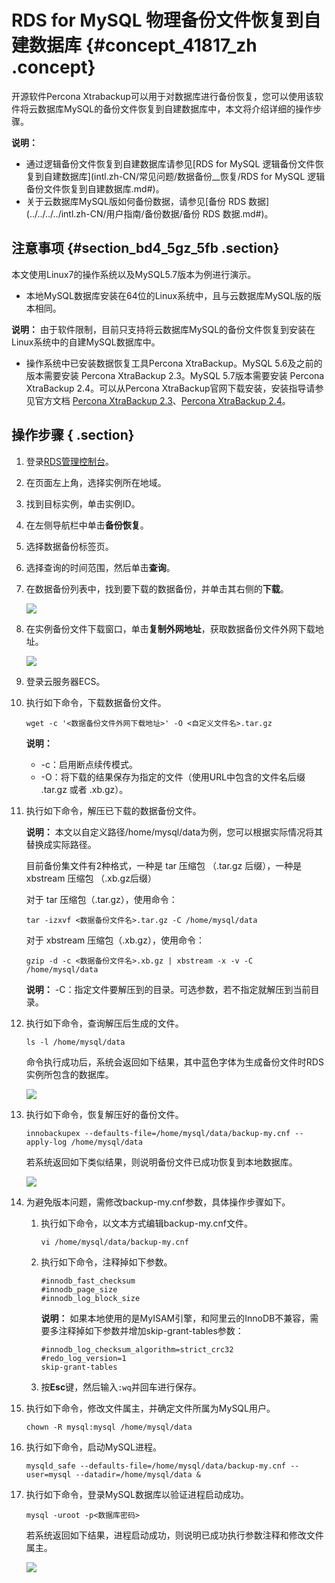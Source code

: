 # RDS for MySQL 物理备份文件恢复到自建数据库 {#concept_41817_zh .concept}

开源软件Percona Xtrabackup可以用于对数据库进行备份恢复，您可以使用该软件将云数据库MySQL的备份文件恢复到自建数据库中，本文将介绍详细的操作步骤。

**说明：** 

-   通过逻辑备份文件恢复到自建数据库请参见[RDS for MySQL 逻辑备份文件恢复到自建数据库](intl.zh-CN/常见问题/数据备份__恢复/RDS for MySQL 逻辑备份文件恢复到自建数据库.md#)。
-   关于云数据库MySQL版如何备份数据，请参见[备份 RDS 数据](../../../../intl.zh-CN/用户指南/备份数据/备份 RDS 数据.md#)。

## 注意事项 {#section_bd4_5gz_5fb .section}

本文使用Linux7的操作系统以及MySQL5.7版本为例进行演示。

-   本地MySQL数据库安装在64位的Linux系统中，且与云数据库MySQL版的版本相同。

**说明：** 由于软件限制，目前只支持将云数据库MySQL的备份文件恢复到安装在Linux系统中的自建MySQL数据库中。

-   操作系统中已安装数据恢复工具Percona XtraBackup。MySQL 5.6及之前的版本需要安装 Percona XtraBackup 2.3。MySQL 5.7版本需要安装 Percona XtraBackup 2.4。可以从Percona XtraBackup官网下载安装，安装指导请参见官方文档 [Percona XtraBackup 2.3](https://www.percona.com/doc/percona-xtrabackup/2.3/installation.html)、[Percona XtraBackup 2.4](https://www.percona.com/doc/percona-xtrabackup/2.4/installation.html)。

## 操作步骤 { .section}

1.  登录[RDS管理控制台](https://rds.console.aliyun.com)。
2.  在页面左上角，选择实例所在地域。
3.  找到目标实例，单击实例ID。
4.  在左侧导航栏中单击**备份恢复**。
5.  选择数据备份标签页。
6.  选择查询的时间范围，然后单击**查询**。
7.  在数据备份列表中，找到要下载的数据备份，并单击其右侧的**下载**。

    ![](http://docs-aliyun.cn-hangzhou.oss.aliyun-inc.com/assets/pic/41817/cn_zh/1501083530582/%E4%B8%8B%E8%BD%BD%E6%95%B0%E6%8D%AE%E5%A4%87%E4%BB%BD.png)

8.  在实例备份文件下载窗口，单击**复制外网地址**，获取数据备份文件外网下载地址。

    ![](http://docs-aliyun.cn-hangzhou.oss.aliyun-inc.com/assets/pic/41817/cn_zh/1501083680218/%E5%A4%8D%E5%88%B6%E5%A4%96%E7%BD%91%E4%B8%8B%E8%BD%BD%E5%9C%B0%E5%9D%80.png)

9.  登录云服务器ECS。
10. 执行如下命令，下载数据备份文件。

    ```
    wget -c '<数据备份文件外网下载地址>' -O <自定义文件名>.tar.gz
    
    ```

    **说明：** 

    -   -c：启用断点续传模式。
    -   -O：将下载的结果保存为指定的文件（使用URL中包含的文件名后缀 .tar.gz 或者 .xb.gz）。
11. 执行如下命令，解压已下载的数据备份文件。

    **说明：** 本文以自定义路径/home/mysql/data为例，您可以根据实际情况将其替换成实际路径。

    目前备份集文件有2种格式，一种是 tar 压缩包 （.tar.gz 后缀），一种是 xbstream 压缩包 （.xb.gz后缀）

    对于 tar 压缩包（.tar.gz），使用命令：

    ```
    tar -izxvf <数据备份文件名>.tar.gz -C /home/mysql/data
    ```

    对于 xbstream 压缩包（.xb.gz），使用命令：

    ```
    gzip -d -c <数据备份文件名>.xb.gz | xbstream -x -v -C /home/mysql/data
    ```

    **说明：** -C：指定文件要解压到的目录。可选参数，若不指定就解压到当前目录。

12. 执行如下命令，查询解压后生成的文件。

    ```
    ls -l /home/mysql/data
    
    ```

    命令执行成功后，系统会返回如下结果，其中蓝色字体为生成备份文件时RDS实例所包含的数据库。

    ![](http://docs-aliyun.cn-hangzhou.oss.aliyun-inc.com/assets/pic/41817/cn_zh/1500456508697/%E6%9F%A5%E7%9C%8B%E8%A7%A3%E5%8E%8B%E6%96%87%E4%BB%B6.jpg)

13. 执行如下命令，恢复解压好的备份文件。

    ```
    innobackupex --defaults-file=/home/mysql/data/backup-my.cnf --apply-log /home/mysql/data
    
    ```

    若系统返回如下类似结果，则说明备份文件已成功恢复到本地数据库。

    ![](http://docs-aliyun.cn-hangzhou.oss.aliyun-inc.com/assets/pic/41817/cn_zh/1500455730336/%E6%81%A2%E5%A4%8D%E6%88%90%E5%8A%9F.jpg)

14. 为避免版本问题，需修改backup-my.cnf参数，具体操作步骤如下。
    1.  执行如下命令，以文本方式编辑backup-my.cnf文件。

        ```
        vi /home/mysql/data/backup-my.cnf
        
        ```

    2.  执行如下命令，注释掉如下参数。

        ```language-bash
        #innodb_fast_checksum
        #innodb_page_size
        #innodb_log_block_size
        
        ```

        **说明：** 如果本地使用的是MyISAM引擎，和阿里云的InnoDB不兼容，需要多注释掉如下参数并增加skip-grant-tables参数：

        ```
        #innodb_log_checksum_algorithm=strict_crc32
        #redo_log_version=1
        skip-grant-tables
        ```

    3.  按**Esc**键，然后输入`:wq`并回车进行保存。
15. 执行如下命令，修改文件属主，并确定文件所属为MySQL用户。

    ```language-bash
    chown -R mysql:mysql /home/mysql/data
    
    ```

16. 执行如下命令，启动MySQL进程。

    ```
    mysqld_safe --defaults-file=/home/mysql/data/backup-my.cnf --user=mysql --datadir=/home/mysql/data &
    
    ```

17. 执行如下命令，登录MySQL数据库以验证进程启动成功。

    ```
    mysql -uroot -p<数据库密码>
    
    ```

    若系统返回如下结果，进程启动成功，则说明已成功执行参数注释和修改文件属主。

    ![](http://docs-aliyun.cn-hangzhou.oss.aliyun-inc.com/assets/pic/41817/cn_zh/1500458262047/%E5%90%AF%E5%8A%A8%E6%88%90%E5%8A%9F.jpg)


